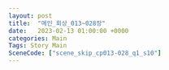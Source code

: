 ```yaml
---
layout: post
title:  "메인_회상_013~028장"
date:   2023-02-13 01:00:00 +0000
categories: Main
Tags: Story Main
SceneCode: ["scene_skip_cp013-028_q1_s10"]
---
```

